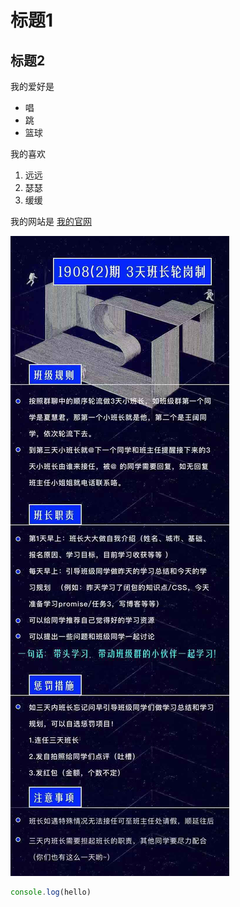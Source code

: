 # 标题1
## 标题2

我的爱好是

* 唱
* 跳
* 篮球
  
我的喜欢

1. 远远
2. 瑟瑟
3. 缓缓
   
我的网站是 [我的官网](http://ting.com)

![一张图片](1.jpg)

```javascript
console.log(hello)
```
